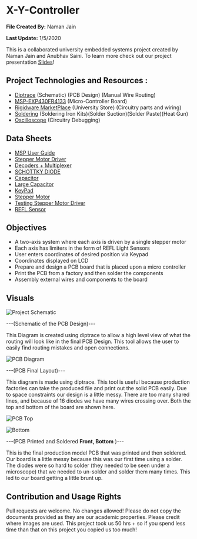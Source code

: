 # X-Y-Controller

**File Created By:** Naman Jain

**Last Update:** 1/5/2020

This is a collaborated university embedded systems project created by Naman Jain and Anubhav Saini. To learn more check out our project presentation [Slides]!

## Project Technologies and Resources :

- [Diptrace] (Schematic) (PCB Design) (Manual Wire Routing)
- [MSP-EXP430FR4133] (Micro-Controller Board)
- [Rigidware MarketPlace] (University Store) (Circuitry parts and wiring)
- [Soldering] (Soldering Iron Kits)(Solder Suction)(Solder Paste)(Heat Gun)
- [Oscilloscope] (Circuitry Debugging)

## Data Sheets

- [MSP User Guide]
- [Stepper Motor Driver]
- [Decoders + Multiplexer]
- [SCHOTTKY DIODE]
- [Capacitor]
- [Large Capacitor]
- [KeyPad]
- [Stepper Motor]
- [Testing Stepper Motor Driver]
- [REFL Sensor]

## Objectives

- A two-axis system where each axis is driven by a single stepper motor
- Each axis has limiters in the form of REFL Light Sensors
- User enters coordinates of desired position via Keypad
- Coordinates displayed on LCD
- Prepare and design a PCB board that is placed upon a micro controller
- Print the PCB from a factory and then solder the components
- Assembly external wires and components to the board

## Visuals

![Project Schematic](https://firebasestorage.googleapis.com/v0/b/storage-for-projects.appspot.com/o/Schematic%20Design.png?alt=media&token=a768c626-d163-4b11-878d-ef2b09a010ed)

---(Schematic of the PCB Design)---

This Diagram is created using diptrace to allow a high level view of what the routing will look like in the final PCB Design. This tool allows the user to easily find routing mistakes and open connections.

![PCB Diagram](https://firebasestorage.googleapis.com/v0/b/storage-for-projects.appspot.com/o/pcb%20routing.png?alt=media&token=aa9da03f-c664-4e67-8560-9a63efa13afb)

---(PCB Final Layout)---

This diagram is made using diptrace. This tool is useful because production factories can take the produced file and print out the solid PCB easily. Due to space constraints our design is a little messy. There are too many shared lines, and because of 16 diodes we have many wires crossing over. Both the top and bottom of the board are shown here.

![PCB Top](https://firebasestorage.googleapis.com/v0/b/storage-for-projects.appspot.com/o/solder%20top.jpg?alt=media&token=f9645fa9-86d3-456a-8b33-00efecda9b50)

![Bottom](https://firebasestorage.googleapis.com/v0/b/storage-for-projects.appspot.com/o/solder%20bottom.jpg?alt=media&token=4e0a6e08-397c-4091-8673-cc264e50d14a)

---(PCB Printed and Soldered **Front, Bottom** )---

This is the final production model PCB that was printed and then soldered. Our board is a little messy because this was our first time using a solder. The diodes were so hard to solder (they needed to be seen under a microscope) that we needed to un-solder and solder them many times. This led to our board getting a little brunt up.

## Contribution and Usage Rights

Pull requests are welcome. No changes allowed! Please do not copy the documents provided as they are our academic properties. Please credit where images are used. This project took us 50 hrs + so if you spend less time than that on this project you copied us too much!


[Diptrace]: <https://diptrace.com/>
[Rigidware MarketPlace]: <https://www.engsoc.uwaterloo.ca/ridgidware/>
[Oscilloscope]: <https://github.com/ArthurHub/Android-Image-Cropper>
[Slides]: <https://docs.google.com/presentation/d/1CYS54YSZ_er0cwmIdWw0txBPDk2QcQ2v4sf5bczO5I4/edit?usp=sharing>
[Soldering]:<https://www.youtube.com/watch?v=4dTOGQfEW18&feature=emb_logo>
[MSP User Guide]:<http://www.ti.com/lit/ug/slau144j/slau144j.pdf>
[Stepper Motor Driver]:<https://www.diodes.com/assets/Datasheets/ULN200xA.pdf>
[Decoders + Multiplexer]: <http://www.ti.com/lit/ds/symlink/cd74hc4051.pdf>
[SCHOTTKY DIODE]: <https://www.onsemi.com/pub/Collateral/RB521S30T1-D.PDF>
[Capacitor]: <https://content.kemet.com/datasheets/KEM_C1006_X5R_SMD.pdf>
[Large Capacitor]: <http://datasheets.avx.com/cx5r.pdf>
[KeyPad]:<https://cdn.sparkfun.com/assets/7/e/f/6/f/sparkfun_keypad.pdf>
[Stepper Motor]: <https://www.mouser.com/datasheet/2/758/stepd-01-data-sheet-1143075.pdf>
[Testing Stepper Motor Driver]: <https://www.electronicoscaldas.com/datasheet/ULN2003A-PCB.pdf>
[REFL Sensor]: <https://cdn.sparkfun.com/datasheets/Sensors/Proximity/QRE1113.pdf>
[MSP-EXP430FR4133]:<https://www.digikey.ca/product-detail/en/texas-instruments/MSP-EXP430FR4133/296-38441-ND/5015721?utm_adgroup=General&utm_source=google&utm_medium=cpc&utm_campaign=Dynamic%20Search&utm_term=&mkwid=sahusjRqb&pcrid=399522456396&pkw=&pmt=b&pdv=c&productid=&slid=&gclid=Cj0KCQiAr8bwBRD4ARIsAHa4YyL2k7evjTTZlRN8UAjDDrvQOyDtju9VWss8Z3HPEGq3cQk-wchJ_b4aAjQ0EALw_wcB>
